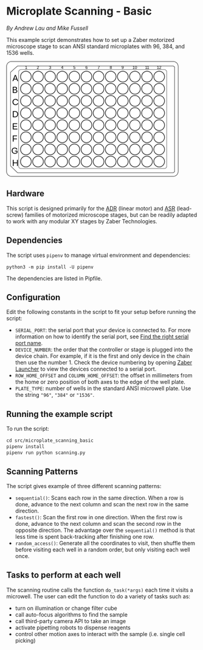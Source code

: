 # Microplate Scanning - Basic

*By Andrew Lau and Mike Fussell*

This example script demonstrates how to set up a Zaber motorized microscope stage
to scan ANSI standard microplates with 96, 384, and 1536 wells.

![wellplate.png](img/wellplate.png)

## Hardware
This script is designed primarily for the
[ADR](https://www.zaber.com/products/scanning-microscope-stages/X-ADR-AE) (linear motor) and
[ASR](https://www.zaber.com/products/families/ASR) (lead-screw)
families of motorized microscope stages, but can be readily adapted to work with
any modular XY stages by Zaber Technologies.

## Dependencies
The script uses `pipenv` to manage virtual environment and dependencies:

    python3 -m pip install -U pipenv

The dependencies are listed in Pipfile.

## Configuration
Edit the following constants in the script to fit your setup before running the script:
- `SERIAL_PORT`: the serial port that your device is connected to.
For more information on how to identify the serial port,
see [Find the right serial port name](https://software.zaber.com/motion-library/docs/guides/find_right_port).
- `DEVICE_NUMBER`: the order that the controller or stage is plugged into the device chain.
For example, if it is the first and only device in the chain then use the number 1.
Check the device numbering by opening [Zaber Launcher](https://software.zaber.com/zaber-launcher/download) to view the devices connected to a serial port.
- `ROW_HOME_OFFSET` and `COLUMN_HOME_OFFSET`: the offset in millimeters
from the home or zero position of both axes to the edge of the well plate.
- `PLATE_TYPE`: number of wells in the standard ANSI microwell plate.
Use the string `"96"`, `"384"` or `"1536"`.

## Running the example script
To run the script:

    cd src/microplate_scanning_basic
    pipenv install
    pipenv run python scanning.py

## Scanning Patterns
The script gives example of three different scanning patterns:
- `sequential()`: Scans each row in the same direction.  When a row is done,
advance to the next column and scan the next row in the same direction.
- `fastest()`: Scan the first row in one direction.  When the first row is done,
advance to the next column and scan the second row in the opposite direction.
The advantage over the `sequential()` method is that less time is spent back-tracking
after finishing one row.
- `random_access()`: Generate all the coordinates to visit, then shuffle them before
visiting each well in a random order, but only visiting each well once.

## Tasks to perform at each well
The scanning routine calls the function `do_task(*args)` each time it visits a microwell.
The user can edit the function to do a variety of tasks such as:
- turn on illumination or change filter cube
- call auto-focus algorithms to find the sample
- call third-party camera API to take an image
- activate pipetting robots to dispense reagents
- control other motion axes to interact with the sample (i.e. single cell picking)
